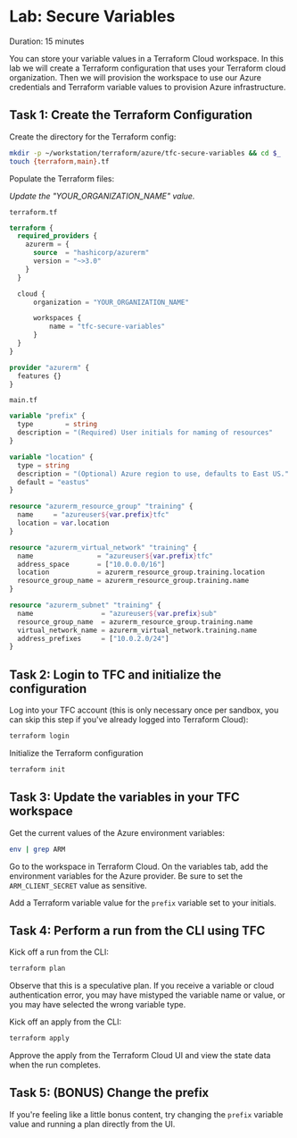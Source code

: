 # Lab: Secure Variables

Duration: 15 minutes

You can store your variable values in a Terraform Cloud workspace. In this lab we will create a Terraform configuration that uses your Terraform cloud organization. Then we will provision the workspace to use our Azure credentials and Terraform variable values to provision Azure infrastructure.

## Task 1: Create the Terraform Configuration

Create the directory for the Terraform config:

```bash
mkdir -p ~/workstation/terraform/azure/tfc-secure-variables && cd $_
touch {terraform,main}.tf
```

Populate the Terraform files:

*Update the "YOUR_ORGANIZATION_NAME" value.*

`terraform.tf`

```terraform
terraform {
  required_providers {
    azurerm = {
      source  = "hashicorp/azurerm"
      version = "~>3.0"
    }
  }

  cloud {
      organization = "YOUR_ORGANIZATION_NAME"

      workspaces {
          name = "tfc-secure-variables"
      }
  }
}

provider "azurerm" {
  features {}
}
```

`main.tf`

```terraform
variable "prefix" {
  type        = string
  description = "(Required) User initials for naming of resources"
}

variable "location" {
  type = string
  description = "(Optional) Azure region to use, defaults to East US."
  default = "eastus"
}

resource "azurerm_resource_group" "training" {
  name     = "azureuser${var.prefix}tfc"
  location = var.location
}

resource "azurerm_virtual_network" "training" {
  name                = "azureuser${var.prefix}tfc"
  address_space       = ["10.0.0.0/16"]
  location            = azurerm_resource_group.training.location
  resource_group_name = azurerm_resource_group.training.name
}

resource "azurerm_subnet" "training" {
  name                 = "azureuser${var.prefix}sub"
  resource_group_name  = azurerm_resource_group.training.name
  virtual_network_name = azurerm_virtual_network.training.name
  address_prefixes     = ["10.0.2.0/24"]
}
```

## Task 2: Login to TFC and initialize the configuration

Log into your TFC account (this is only necessary once per sandbox, you can skip this step if you've already logged into Terraform Cloud):

```bash
terraform login
```

Initialize the Terraform configuration

```bash
terraform init
```

## Task 3: Update the variables in your TFC workspace

Get the current values of the Azure environment variables:

```bash
env | grep ARM
```

Go to the workspace in Terraform Cloud. On the variables tab, add the environment variables for the Azure provider. Be sure to set the `ARM_CLIENT_SECRET` value as sensitive.

Add a Terraform variable value for the `prefix` variable set to your initials.

## Task 4: Perform a run from the CLI using TFC

Kick off a run from the CLI:

```bash
terraform plan
```

Observe that this is a speculative plan. If you receive a variable or cloud authentication error, you may have mistyped the variable name or value, or you may have selected the wrong variable type.

Kick off an apply from the CLI:

```bash
terraform apply
```

Approve the apply from the Terraform Cloud UI and view the state data when the run completes.

## Task 5: (BONUS) Change the prefix

If you're feeling like a little bonus content, try changing the `prefix` variable value and running a plan directly from the UI.
